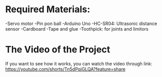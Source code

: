 # Required Materials:
-Servo motor
-Pin pon ball
-Arduino Uno 
-HC-SR04: Ultrasonic distance sensor
-Cardboard
-Tape and glue
-Toothpick: for joints and limitors




# The Video of the Project

If you want to see how it works, you can watch the video through link:
https://youtube.com/shorts/Tn5dPqjGLQA?feature=share
